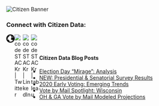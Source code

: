 ![Citizen Banner](https://citizendata.com/wp-content/uploads/sites/14/2020/03/CD-logo.svg)

### Connect with Citizen Data:
[<img align="left" alt="codeSTACKr.com" width="22px" src="https://raw.githubusercontent.com/iconic/open-iconic/master/svg/globe.svg" />][website]
[<img align="left" alt="codeSTACKr | Twitter" width="22px" src="https://cdn.jsdelivr.net/npm/simple-icons@v3/icons/twitter.svg" />][twitter]
[<img align="left" alt="codeSTACKr | LinkedIn" width="22px" src="https://cdn.jsdelivr.net/npm/simple-icons@v3/icons/linkedin.svg" />][linkedin]
[<img align="left" alt="codeSTACKr | tableau" width="22px" src="https://cdn.jsdelivr.net/npm/simple-icons@v3/icons/tableau.svg" />][tableau]

</br>
</br>

#### Citizen Data Blog Posts
<!-- BLOG-POST-LIST:START -->
- [Election Day “Mirage”: Analysis](https://citizendata.com/news/election-day-mirage-analysis-2/)
- [NEW: Presidential & Senatorial Survey Results](https://citizendata.com/news/new-presidential-senatorial-survey-results/)
- [2020 Early Voting: Emerging Trends](https://citizendata.com/news/2020-early-voting-emerging-trends/)
- [Vote by Mail Spotlight: Wisconsin](https://citizendata.com/news/vote-by-mail-spotlight-wisconsin/)
- [OH & GA Vote by Mail Modeled Projections](https://citizendata.com/news/oh-ga-vote-by-mail-modeled-projections/)
<!-- BLOG-POST-LIST:END -->

[website]: https://citizendata.com/
[twitter]: https://twitter.com/CitizenData
[linkedin]: https://www.linkedin.com/company/citizen-data
[tableau]: https://public.tableau.com/profile/kyle.redfield#!/vizhome/MailBallotRequestsandProjections/DynamicProjections
